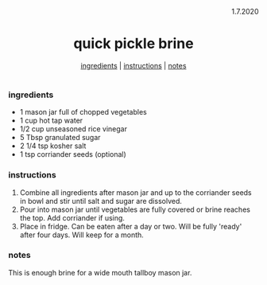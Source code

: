 <p align="right">1.7.2020</p>

<h1 align="center">quick pickle brine</h1>

<div align="center">
  <a href="#ingredients">ingredients</a> | 
  <a href="#instructions">instructions</a> | 
  <a href="#notes">notes</a>
</div>
<br>

### ingredients
- 1 mason jar full of chopped vegetables
- 1 cup hot tap water
- 1/2 cup unseasoned rice vinegar
- 5 Tbsp granulated sugar
- 2 1/4 tsp kosher salt
- 1 tsp corriander seeds (optional)

### instructions
1. Combine all ingredients after mason jar and up to the corriander seeds in bowl and stir until salt and sugar are dissolved.
2. Pour into mason jar until vegetables are fully covered or brine reaches the top.  Add corriander if using.
3. Place in fridge.  Can be eaten after a day or two.  Will be fully 'ready' after four days.  Will keep for a month.

### notes
This is enough brine for a wide mouth tallboy mason jar.

